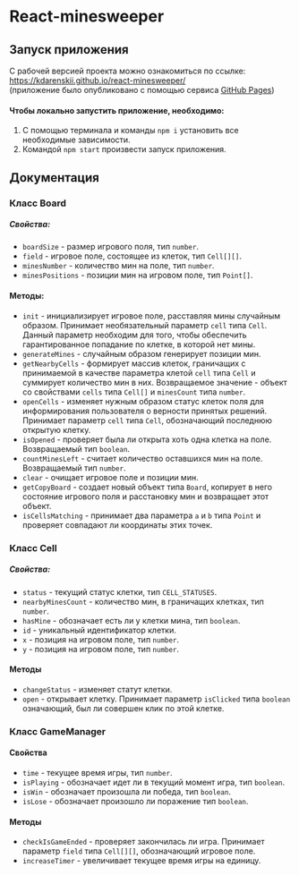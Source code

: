 # React-minesweeper

## Запуск приложения

С рабочей версией проекта можно ознакомиться по ссылке: https://kdarenskii.github.io/react-minesweeper/  
(приложение было опубликовано с помощью сервиса [GitHub Pages](https://pages.github.com/))

#### Чтобы локально запустить приложение, необходимо:

1.  С помощью терминала и команды `npm i` установить все необходимые зависимости.
2.  Командой `npm start` произвести запуск приложения.

## Документация

### Класс Board

##### Свойства:

-   `boardSize` - размер игрового поля, тип `number`.
-   `field` - игровое поле, состоящее из клеток, тип `Cell[][]`.
-   `minesNumber` - количество мин на поле, тип `number`.
-   `minesPositions` - позиции мин на игровом поле, тип `Point[]`.

#### Методы:

-   `init` - инициализирует игровое поле, расставляя мины случайным образом. Принимает необязательный параметр `cell` типа `Cell`. Данный параметр необходим для того, чтобы обеспечить гарантированное попадание по клетке, в которой нет мины.
-   `generateMines` - случайным образом генерирует позиции мин.
-   `getNearbyCells` - формирует массив клеток, граничащих с принимаемой в качестве параметра клетой `cell` типа `Cell` и суммирует количество мин в них. Возвращаемое значение - объект со свойствами `cells` типа `Cell[]` и `minesCount` типа `number`.
-   `openCells` - изменяет нужным образом статус клеток поля для информирования пользователя о верности принятых решений. Принимает параметр `cell` типа `Cell`, обозначающий последнюю открытую клетку.
-   `isOpened` - проверяет была ли открыта хоть одна клетка на поле. Возвращаемый тип `boolean`.
-   `countMinesLeft` - считает количество оставшихся мин на поле. Возвращаемый тип `number`.
-   `clear` - очищает игровое поле и позиции мин.
-   `getCopyBoard` - создает новый объект типа `Board`, копирует в него состояние игрового поля и расстановку мин и возвращает этот объект.
-   `isCellsMatching` - принимает два параметра `a` и `b` типа `Point` и проверяет совпадают ли координаты этих точек.

### Класс Cell

##### Свойства:
-   `status` - текущий статус клетки, тип `CELL_STATUSES`.
-   `nearbyMinesCount` - количество мин, в граничащих клетках, тип `number`.
-   `hasMine` - обозначает есть ли у клетки мина, тип `boolean`.
-   `id` - уникальный идентификатор клетки.
-   `x` - позиция на игровом поле, тип `number`.
-   `y` - позиция на игровом поле, тип `number`.

#### Методы

-   `changeStatus` - изменяет статут клетки.
-   `open` - открывает клетку. Принимает параметр `isClicked` типа `boolean` означающий, был ли совершен клик по этой клетке.

### Класс GameManager

#### Свойства

-   `time` - текущее время игры, тип `number`.
-   `isPlaying` - обозначает идет ли в текущий момент игра, тип `boolean`.
-   `isWin` - обозначает произошла ли победа, тип `boolean`.
-   `isLose` - обозначает произошло ли поражение тип `boolean`.

#### Методы

-   `checkIsGameEnded` - проверяет закончилась ли игра. Принимает параметр `field` типа `Cell[][]`, обозначающий игровое поле.
-   `increaseTimer` - увеличивает текущее время игры на единицу.
